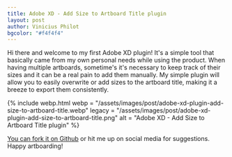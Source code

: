 ```yaml
--- 
title: Adobe XD - Add Size to Artboard Title plugin
layout: post
author: Vinicius Philot
bgcolor: "#f4f4f4"
---
```

Hi there and welcome to my first Adobe XD plugin! It's a simple tool that basically came from my own personal needs while using the product. When having multiple artboards, sometime's it's necessary to keep track of their sizes and it can be a real pain to add them manually. My simple plugin will allow you to easily overwrite or add sizes to the artboard title, making it a breeze to export them consistently.

{% include webp.html
webp = "/assets/images/post/adobe-xd-plugin-add-size-to-artboard-title.webp"
legacy = "/assets/images/post/adobe-xd-plugin-add-size-to-artboard-title.png"
alt = "Adobe XD - Add Size to Artboard Title plugin"
%}


[You can fork it on Github](https://github.com/vphilot/xd-add-artboard-dimensions) or hit me up on social media for suggestions. Happy artboarding!



